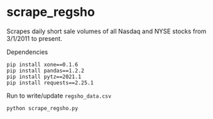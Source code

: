 # scrape_regsho

Scrapes daily short sale volumes of all Nasdaq and NYSE stocks from 3/1/2011 to present.

Dependencies
```
pip install xone==0.1.6
pip install pandas==1.2.2
pip install pytz==2021.1
pip install requests==2.25.1
```

Run to write/update `regsho_data.csv`
```
python scrape_regsho.py
```
